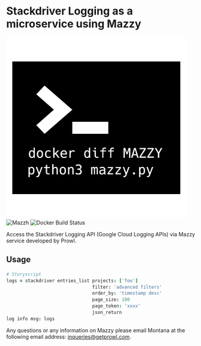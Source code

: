 # Stackdriver Logging as a microservice using Mazzy
![Mazzy](mazzy.png)
![Mazzh](https://img.shields.io/badge/mazzy-compiled-orange.svg)
![Docker Build Status](https://img.shields.io/badge/Dockerfile-automated-blue.svg)

Access the Stackdriver Logging API (Google Cloud Logging APIs) via Mazzy service developed by Prowl.

## Usage
```coffee
# Storyscript
logs = stackdriver entries_list projects: ['foo'] 
                                filter: 'advanced filters'
                                order_by: 'timestamp desc'
                                page_size: 100
                                page_token: 'xxxx'
                                json_return
log info msg: logs
```

Any questions or any information on Mazzy please email Montana at the following email address: inqueries@getprowl.com.
